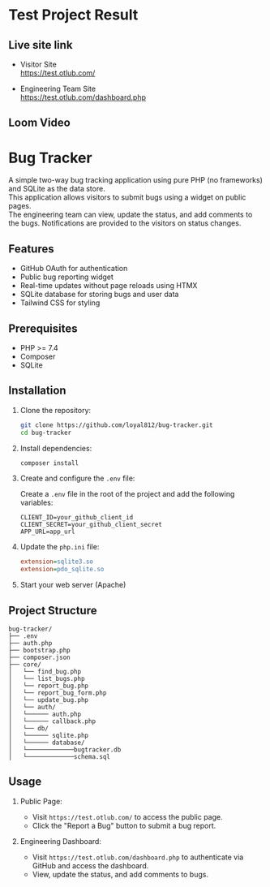 # Test Project Result

## Live site link

- Visitor Site  
https://test.otlub.com/

- Engineering Team Site  
https://test.otlub.com/dashboard.php

## Loom Video


# Bug Tracker

A simple two-way bug tracking application using pure PHP (no frameworks) and SQLite as the data store.  
This application allows visitors to submit bugs using a widget on public pages.  
The engineering team can view, update the status, and add comments to the bugs. Notifications are provided to the visitors on status changes.  

## Features

- GitHub OAuth for authentication
- Public bug reporting widget
- Real-time updates without page reloads using HTMX
- SQLite database for storing bugs and user data
- Tailwind CSS for styling

## Prerequisites

- PHP >= 7.4
- Composer
- SQLite

## Installation

1. Clone the repository:

   ```sh
   git clone https://github.com/loyal812/bug-tracker.git
   cd bug-tracker
   ```

2. Install dependencies:

   ```sh
   composer install
   ```

3. Create and configure the `.env` file:

   Create a `.env` file in the root of the project and add the following variables:  

   ```env
   CLIENT_ID=your_github_client_id
   CLIENT_SECRET=your_github_client_secret
   APP_URL=app_url
   ```

4. Update the `php.ini` file:
   ```ini
   extension=sqlite3.so
   extension=pdo_sqlite.so
   ```

5. Start your web server (Apache)  

## Project Structure   

```
bug-tracker/
├── .env
├── auth.php
├── bootstrap.php
├── composer.json
├── core/
│   └── find_bug.php
│   └── list_bugs.php
│   └── report_bug.php
│   └── report_bug_form.php
│   └── update_bug.php
│   └── auth/
│   └────── auth.php 
│   └────── callback.php 
│   └── db/
│   └────── sqlite.php 
│   └────── database/
│   └─────────────bugtracker.db 
│   └─────────────schema.sql
```

## Usage

1. Public Page:
   - Visit `https://test.otlub.com/` to access the public page.
   - Click the "Report a Bug" button to submit a bug report.

2. Engineering Dashboard:
   - Visit `https://test.otlub.com/dashboard.php` to authenticate via GitHub and access the dashboard.
   - View, update the status, and add comments to bugs.
